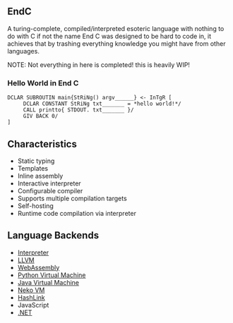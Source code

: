 EndC
-
A turing-complete, compiled/interpreted esoteric language with nothing to do with C if not the name
End C was designed to be hard to code in, it achieves that by trashing everything knowledge you might have from other languages.

NOTE: Not everything in here is completed! this is heavily WIP!

### Hello World in End C
```endc
DCLAR SUBROUTIN main{StRiNg() argv______} <- InTgR [
     DCLAR CONSTANT StRiNg txt_______ = *hello world!*/
     CALL printto{ STDOUT. txt_______ }/
     GIV BACK 0/
]
```

Characteristics
-
- Static typing
- Templates
- Inline assembly
- Interactive interpreter
- Configurable compiler
- Supports multiple compilation targets
- Self-hosting
- Runtime code compilation via interpreter

Language Backends
-
- [Interpreter](src/backend/interpreter)
- [LLVM](https://llvm.org)
- [WebAssembly](https://wasmer.io)
- [Python Virtual Machine](https://www.python.org)
- [Java Virtual Machine](https://adoptium.net)
- [Neko VM](https://nekovm.org)
- [HashLink](https://hashlink.haxe.org)
- JavaScript
- [.NET](https://www.mono-project.com)
